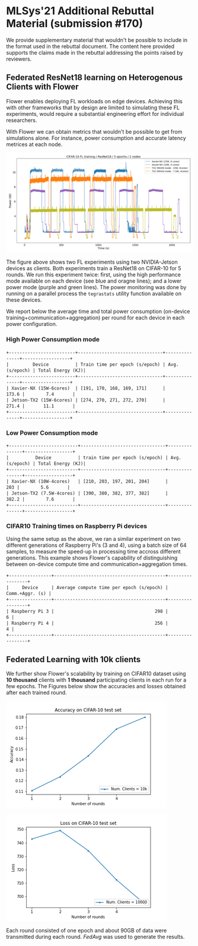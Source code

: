 

# MLSys'21 Additional Rebuttal Material (submission #170)

We provide supplementary material that wouldn't be possible to include in the format used in the rebuttal document. The content here provided supports the claims made in the rebuttal addressing the points raised by reviewers.


## Federated ResNet18 learning on Heterogenous Clients with Flower

Flower enables deploying FL workloads on edge devices. Achieving this with other frameworks that by design are limited to simulating these FL experiments, would require a substantial engineering effort for individual researchers. 

With Flower we can obtain metrics that wouldn't be possible to get from simulations alone. For instance, power consumption and accurate latency metrices at each node. 


![image](media/ResNet18_federated.png)

The figure above shows two FL experiments using two NVIDIA-Jetson devices as clients. Both experiments train a ResNet18 on CIFAR-10 for 5 rounds. We run this experiment twice: first, using the high performance mode available on each device (see blue and oragne lines); and a lower power mode (purple and green lines). The power monitoring was done by running on a parallel process the `tegrastats` utility function available on these devices.


We report below the average time and total power consumption (on-device training+communication+aggregation) per round for each device in each power configuration.

### High Power Consumption mode


```
+-------------------------+--------------------------------+---------------+------------------+
|         Device          | Train time per epoch (s/epoch) | Avg.(s/epoch) | Total Energy (KJ)|
+-------------------------+--------------------------------+---------------+------------------+
| Xavier-NX (15W-6cores)  | [191, 170, 168, 169, 171]      |         173.6 |        7.4       |
| Jetson-TX2 (15W-6cores) | [274, 270, 271, 272, 270]      |         271.4 |       11.1       |
+-------------------------+--------------------------------+---------------+------------------+
```

### Low Power Consumption mode
```
+--------------------------+--------------------------------+---------------+------------------+
|          Device          | train time per epoch (s/epoch) | Avg.(s/epoch) | Total Energy (KJ)|
+--------------------------+--------------------------------+---------------+------------------+
| Xavier-NX (10W-4cores)   | [210, 203, 197, 201, 204]      |           203 |        5.6       |
| Jetson-TX2 (7.5W-4cores) | [390, 380, 382, 377, 382]      |         382.2 |        7.6       |
+--------------------------+--------------------------------+---------------+------------------+
```

###  CIFAR10 Training times on Raspberry Pi devices

Using the same setup as the above, we ran a similar experiment on two different generations of Raspberry Pi's (3 and 4), using a batch size of 64 samples, to measure the speed-up in processing time accross different generations.
This example shows Flower's capability of distinguishing between on-device compute time and communication+aggregation times.

```
+----------------+------------------------------------------+-----------------+
|     Device     | Average compute time per epoch (s/epoch) | Comm.+Aggr. (s) |
+----------------+------------------------------------------+-----------------+
| Raspberry Pi 3 |                                      298 |               6 |
| Raspberry Pi 4 |                                      256 |               4 |
+----------------+------------------------------------------+-----------------+
```


## Federated Learning with 10k clients

We further show Flower's scalability by training on CIFAR10 dataset using **10 thousand** clients with **1 thousand** participating clients in each run for a few epochs. The Figures below show the accuracies and losses obtained after each trained round.

![image](media/flwr_cifar10_10k_accuracy.png)

![image](media/flwr_cifar10_10k_loss.png)

Each round consisted of one epoch and about 90GB of data were transmitted during each round. *FedAvg* was used to generate the results.  


